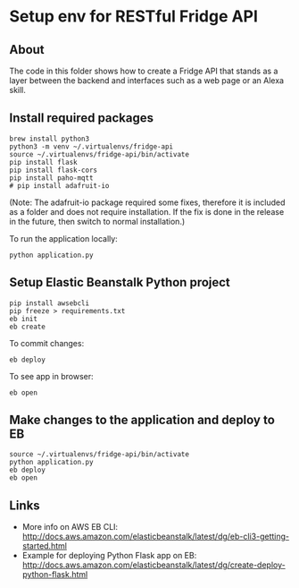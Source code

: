 # Setup env for RESTful Fridge API

## About
The code in this folder shows how to create a Fridge API that stands as a layer between the backend and interfaces such as a web page or an Alexa skill.

## Install required packages

```
brew install python3
python3 -m venv ~/.virtualenvs/fridge-api
source ~/.virtualenvs/fridge-api/bin/activate
pip install flask
pip install flask-cors
pip install paho-mqtt
# pip install adafruit-io
```

(Note: The adafruit-io package required some fixes, therefore it is included as a folder and does not require installation. If the fix is done in the release in the future, then switch to normal installation.)

To run the application locally:

```
python application.py
```

## Setup Elastic Beanstalk Python project

```
pip install awsebcli
pip freeze > requirements.txt
eb init
eb create
```

To commit changes:

```
eb deploy
```

To see app in browser:

```
eb open
```

## Make changes to the application and deploy to EB


```
source ~/.virtualenvs/fridge-api/bin/activate
python application.py
eb deploy
eb open
```

## Links

* More info on AWS EB CLI: http://docs.aws.amazon.com/elasticbeanstalk/latest/dg/eb-cli3-getting-started.html
* Example for deploying Python Flask app on EB: http://docs.aws.amazon.com/elasticbeanstalk/latest/dg/create-deploy-python-flask.html
